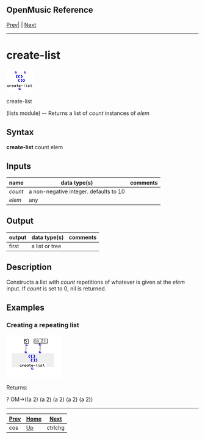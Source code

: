OpenMusic Reference  
---  
[Prev](cos)| | [Next](ctrlchg)  
  
* * *

# create-list

![](figures/functions/lists/create-list.png)

  
  
create-list  
  
(lists module) \-- Returns a list of  _count_  instances of  _elem_   

## Syntax

   **create-list**  count elem  

## Inputs

name| data type(s)| comments  
---|---|---  
  _count_ |  a non-negative integer. defaults to 10|  
  _elem_ |  any|  
  
## Output

output| data type(s)| comments  
---|---|---  
first| a list or tree|  
  
## Description

Constructs a list with  _count_  repetitions of whatever is given at the
 _elem_  input. If  _count_  is set to 0, nil is returned.

## Examples

### Creating a repeating list

![](figures/functions/lists/create-listEX1.png)

Returns:

 ? OM->((a 2) (a 2) (a 2) (a 2) (a 2)) 

* * *

[Prev](cos)| [Home](index)| [Next](ctrlchg)  
---|---|---  
cos| [Up](funcref.main)| ctrlchg

